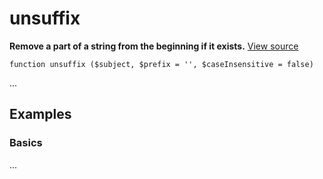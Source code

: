 
# unsuffix

**Remove a part of a string from the beginning if it exists.** [View source](https://github.com/Eiskis/Baseline-PHP/blob/master/source/strings/prefix/unsuffix.php)

	function unsuffix ($subject, $prefix = '', $caseInsensitive = false)

...



## Examples

### Basics

...
